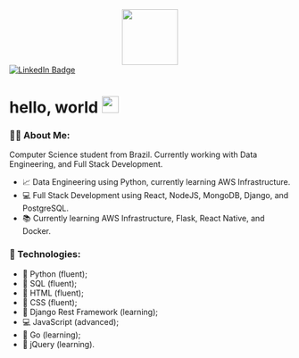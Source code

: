 <div id="header" align="center">
  <img src="https://media.giphy.com/media/M9gbBd9nbDrOTu1Mqx/giphy.gif" width="100"/>
</div>
<div id="badges">
  <a href="https://www.linkedin.com/in/thomas-chiari-ciocchetti-de-souza-669735b9/">
    <img src="https://img.shields.io/badge/LinkedIn-blue?style=for-the-badge&logo=linkedin&logoColor=white" alt="LinkedIn Badge"/>
  </a>
</div>
<h1>
  hello, world
  <img src="https://media.giphy.com/media/hvRJCLFzcasrR4ia7z/giphy.gif" width="30px"/>
</h1>

### :man_technologist: About Me:
Computer Science student from Brazil.
Currently working with Data Engineering, and Full Stack Development.
- :chart_with_upwards_trend: Data Engineering using Python, currently learning AWS Infrastructure.
- :computer: Full Stack Development using React, NodeJS, MongoDB, Django, and PostgreSQL.
- :books: Currently learning AWS Infrastructure, Flask, React Native, and Docker.

### :rocket: Technologies:
- :snake: Python (fluent);
- :floppy_disk: SQL (fluent);
- :page_facing_up: HTML (fluent);
- :page_facing_up: CSS (fluent);
- :open_file_folder: Django Rest Framework (learning);
- :computer: JavaScript (advanced);
- :wrench: Go (learning);
- :blue_book: jQuery (learning).

